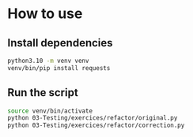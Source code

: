 # How to use

## Install dependencies
```bash
python3.10 -m venv venv
venv/bin/pip install requests
```

## Run the script
```bash
source venv/bin/activate
python 03-Testing/exercices/refactor/original.py
python 03-Testing/exercices/refactor/correction.py
```

